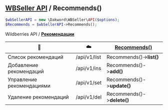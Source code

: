 ## [WBSeller API](/docs/API.md) / Recommends()

```php
$wbSellerAPI = new \Dakword\WBSeller\API($options);
$Recommends = $wbSellerAPI->Recommends();
```

Wildberries API / [**Рекомендации**](https://openapi.wb.ru/recommendations/api/ru/)

| :speech_balloon: | :cloud: | [Recommends()](/src/API/Endpoint/Recommends.php) |
| ---------------- | ------- | ------------------------------------------------ |
| Список рекомендаций       | /api/v1/list | Recommends()->**list()**   |
| Добавление рекомендаций   | /api/v1/ins  | Recommends()->**add()**    |
| Управление рекомендациями | /api/v1/set  | Recommends()->**update()** |
| Удаление рекомендаций     | /api/v1/del  | Recommends()->**delete()** |
